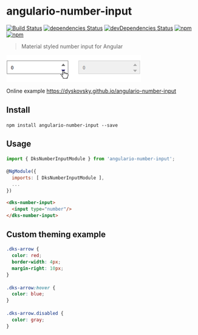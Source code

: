 # angulario-number-input

[![Build Status](https://travis-ci.org/Dyskovsky/angulario-number-input.svg?branch=master)](https://travis-ci.org/Dyskovsky/angulario-number-input)
[![dependencies Status](https://david-dm.org/dyskovsky/angulario-number-input/status.svg)](https://david-dm.org/dyskovsky/angulario-number-input)
[![devDependencies Status](https://david-dm.org/dyskovsky/angulario-number-input/dev-status.svg)](https://david-dm.org/dyskovsky/angulario-number-input?type=dev)
[![npm](https://img.shields.io/npm/v/npm.svg)](https://github.com/dyskovsky/angulario-number-input)
[![npm](https://img.shields.io/npm/l/express.svg)](https://github.com/dyskovsky/angulario-number-input)


> Material styled number input for Angular

<img src="demo.png" align="center" />

Online example https://dyskovsky.github.io/angulario-number-input

## Install

``npm install angulario-number-input --save``


## Usage
```javascript
import { DksNumberInputModule } from 'angulario-number-input';

@NgModule({
  imports: [ DksNumberInputModule ],
  ...
})
```

```html
<dks-number-input>
  <input type="number"/>    
</dks-number-input>
```

## Custom theming example
```css
.dks-arrow {
  color: red;
  border-width: 4px;
  margin-right: 10px;
}

.dks-arrow:hover {
  color: blue;
}

.dks-arrow.disabled {
  color: gray;
}
```